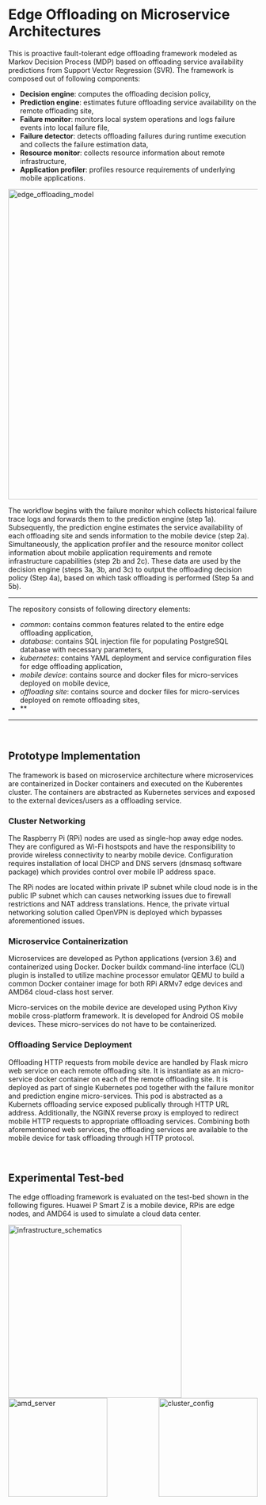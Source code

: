# Edge Offloading on Microservice Architectures
This is proactive fault-tolerant edge offloading framework modeled as Markov Decision Process (MDP) based on offloading service availability predictions from Support Vector Regression (SVR). The framework is composed out of following components:

- **Decision engine**: computes the offloading decision policy,
- **Prediction engine**: estimates future offloading service availability on the remote offloading site,
- **Failure monitor**: monitors local system operations and logs failure events into local failure file,
- **Failure detector**: detects offloading failures during runtime execution and collects the failure estimation data,
- **Resource monitor**: collects resource information about remote infrastructure,
- **Application profiler**: profiles resource requirements of underlying mobile applications.

<img width="627" alt="edge_offloading_model" src="https://user-images.githubusercontent.com/89394269/153574960-a9df1b15-5ea7-42b3-90cc-59c6a149c1eb.png">

The workflow begins with the failure monitor which collects historical failure trace logs and forwards them to the prediction engine (step 1a). Subsequently, the prediction engine estimates the service availability of each offloading site and sends information to the mobile device (step 2a). Simultaneously, the application profiler and the resource monitor collect information about mobile application requirements and remote infrastructure capabilities (step 2b and 2c). These data are used by the decision engine (steps 3a, 3b, and 3c) to output the offloading decision policy (Step 4a), based on which task offloading is performed (Step 5a and 5b).

<hr>

The repository consists of following directory elements:

- *common*: contains common features related to the entire edge offloading application,
- *database*: contains SQL injection file for populating PostgreSQL database with necessary parameters,
- *kubernetes*: contains YAML deployment and service configuration files for edge offloading application,
- *mobile device*: contains source and docker files for micro-services deployed on mobile device,
- *offloading site*: contains source and docker files for micro-services deployed on remote offloading sites,
- **

<hr>

<br/>

## Prototype Implementation
The framework is based on microservice architecture where microservices are containerized in Docker containers and executed on the Kuberentes cluster. The containers are abstracted as Kubernetes services and exposed to the external devices/users as a offloading service. 

### Cluster Networking
The Raspberry Pi (RPi) nodes are used as single-hop away edge nodes. They are configured as Wi-Fi hostspots and have the responsibility to provide wireless connectivity to nearby mobile device. Configuration requires installation of local DHCP and DNS servers (dnsmasq software package) which provides control over mobile IP address space.

The RPi nodes are located within private IP subnet while cloud node is in the public IP subnet which can causes networking issues due to firewall restrictions and NAT address translations. Hence, the private virtual networking solution called OpenVPN is deployed which bypasses aforementioned issues.

### Microservice Containerization
Microservices are developed as Python applications (version 3.6) and containerized using Docker. Docker buildx command-line interface (CLI) plugin is installed to utilize machine processor emulator QEMU to build a common Docker container image for both RPi ARMv7 edge devices and AMD64 cloud-class host server. 

Micro-services on the mobile device are developed using Python Kivy mobile cross-platform framework. It is developed for Android OS mobile devices. These micro-services do not have to be containerized.

### Offloading Service Deployment
Offloading HTTP requests from mobile device are handled by Flask micro web service on each remote offloading site. It is instantiate as an micro-service docker container on each of the remote offloading site. It is deployed as part of single Kubernetes pod together with the failure monitor and prediction engine micro-services. This pod is abstracted as a Kubernets offloading service exposed publically through HTTP URL address. Additionally, the NGINX reverse proxy is employed to redirect mobile HTTP requests to appropriate offloading services. Combining both aforementioned web services, the offloading services are available to the mobile device for task offloading through HTTP protocol.

<br/>

## Experimental Test-bed
The edge offloading framework is evaluated on the test-bed shown in the following figures. Huawei P Smart Z is a mobile device, RPis are edge nodes, and AMD64 is used to simulate a cloud data center.

<p align="left">
  <img width="350" alt="infrastructure_schematics" src="https://user-images.githubusercontent.com/89394269/153597551-3dd0423b-503e-4490-9047-90a9864c0e62.png" align="left">
  <img width="200" alt="amd_server" src="https://user-images.githubusercontent.com/89394269/153597579-d5386de8-a2d2-4339-9b5e-b0e8fa86eb3a.png" align="center">
  <img width="200" alt="cluster_config" src="https://user-images.githubusercontent.com/89394269/153598398-426704be-f909-4b3c-b98a-6717d0d43fab.png" align="right">
</p>
